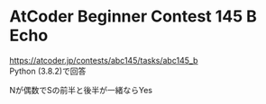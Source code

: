 # AtCoder Beginner Contest 145 B Echo  
https://atcoder.jp/contests/abc145/tasks/abc145_b  
Python (3.8.2)で回答  

Nが偶数でSの前半と後半が一緒ならYes
